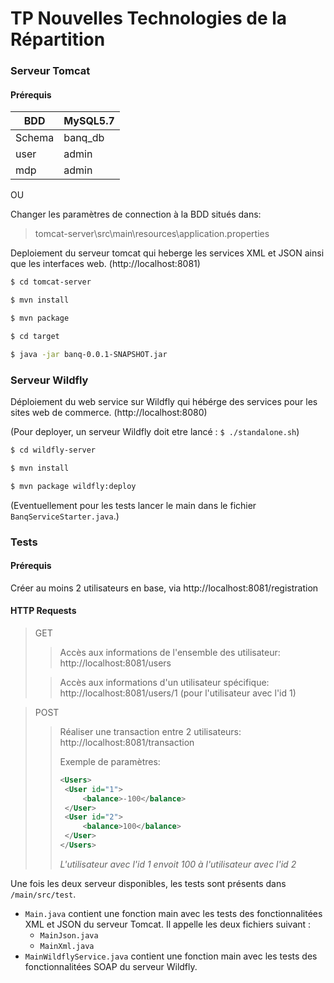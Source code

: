 # TP Nouvelles Technologies de la Répartition

### Serveur Tomcat
#### Prérequis

| BDD | MySQL5.7 |
| ------ | ------ |
| Schema | banq_db |
| user | admin |
| mdp | admin |

OU

Changer les paramètres de connection à la BDD situés dans:
> tomcat-server\src\main\resources\application.properties

Deploiement du serveur tomcat qui heberge les services XML et JSON ainsi que les interfaces web. (http://localhost:8081)
```sh
$ cd tomcat-server
```
```sh
$ mvn install
```
```sh
$ mvn package
```
```sh
$ cd target
```
```sh
$ java -jar banq-0.0.1-SNAPSHOT.jar
```



### Serveur Wildfly
Déploiement du web service sur Wildfly qui hébérge des services pour les sites web de commerce. (http://localhost:8080)

(Pour deployer, un serveur Wildfly doit etre lancé : ``$ ./standalone.sh``)

```sh
$ cd wildfly-server
```
```sh
$ mvn install
```
```sh
$ mvn package wildfly:deploy
```

(Eventuellement pour les tests lancer le main dans le fichier ``BanqServiceStarter.java``.)

### Tests
#### Prérequis

Créer au moins 2 utilisateurs en base, via http://localhost:8081/registration
#### HTTP Requests
> GET
>> Accès aux informations de l'ensemble des utilisateur: http://localhost:8081/users
>
>> Accès aux informations d'un utilisateur spécifique: http://localhost:8081/users/1 (pour l'utilisateur avec l'id 1)

> POST
>> Réaliser une transaction entre 2 utilisateurs: http://localhost:8081/transaction 
>> 
>> Exemple de paramètres:
>> ```xml
>><Users>
>>	<User id="1">	
>>		<balance>-100</balance>
>>	</User>
>>	<User id="2">
>>		<balance>100</balance>
>>	</User>
>></Users>	
>>```
>> <em>L'utilisateur avec l'id 1 envoit 100 à l'utilisateur avec l'id 2</em>

Une fois les deux serveur disponibles, les tests sont présents dans ``/main/src/test``.

- ``Main.java`` contient une fonction main avec les tests des fonctionnalitées XML et JSON du serveur Tomcat. Il appelle les deux fichiers suivant :
	- ``MainJson.java``
	- ``MainXml.java``
- ``MainWildflyService.java`` contient une fonction main avec les tests des fonctionnalitées SOAP du serveur Wildfly.
